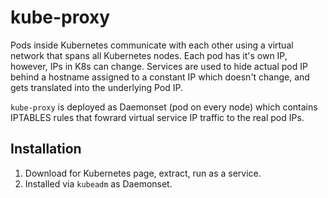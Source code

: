 # kube-proxy

Pods inside Kubernetes communicate with each other using a virtual network that spans all Kubernetes nodes. Each pod has it's own IP, however, IPs in K8s can change. Services are used to hide actual pod IP behind a  hostname assigned to a constant IP which doesn't change, and gets translated into the underlying Pod IP.

`kube-proxy` is deployed as Daemonset (pod on every node) which contains IPTABLES rules that fowrard virtual service IP traffic to the real pod IPs.

## Installation

1. Download for Kubernetes page, extract, run as a service.
2. Installed via `kubeadm` as Daemonset.
